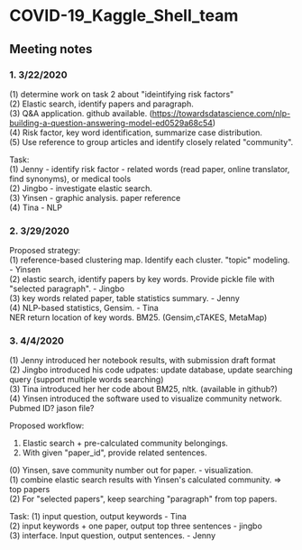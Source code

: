 # COVID-19_Kaggle_Shell_team

## Meeting notes
### 1. 3/22/2020
(1) determine work on task 2 about "ideintifying risk factors"  
(2) Elastic search, identify papers and paragraph.  
(3) Q&A application. github available. (https://towardsdatascience.com/nlp-building-a-question-answering-model-ed0529a68c54)  
(4) Risk factor, key word identification, summarize case distribution.  
(5) Use reference to group articles and identify closely related "community".  

Task:  
(1) Jenny - identify risk factor - related words (read paper, online translator, find synonyms), or medical tools  
(2) Jingbo - investigate elastic search.  
(3) Yinsen - graphic analysis. paper reference  
(4) Tina - NLP  

### 2. 3/29/2020
Proposed strategy:  
(1) reference-based clustering map. Identify each cluster. "topic" modeling. - Yinsen  
(2) elastic search, identify papers by key words. Provide pickle file with "selected paragraph". - Jingbo  
(3) key words related paper, table statistics summary. - Jenny  
(4) NLP-based statistics, Gensim. - Tina  
NER return location of key words. BM25. (Gensim,cTAKES, MetaMap)  


### 3. 4/4/2020
(1) Jenny introduced her notebook results, with submission draft format  
(2) Jingbo introduced his code udpates: update database, update searching query (support multiple words searching)  
(3) Tina introduced her her code about BM25, nltk. (available in github?)  
(4) Yinsen introduced the software used to visualize community network. Pubmed ID? jason file?

Proposed workflow:
1. Elastic search + pre-calculated community belongings.   
2. With given "paper_id", provide related sentences.  

(0) Yinsen, save community number out for paper. - visualization.   
(1) combine elastic search results with Yinsen's calculated community. => top papers   
(2) For "selected papers", keep searching "paragraph" from top papers.   
  
Task: (1) input question, output keywords - Tina  
      (2) input keywords + one paper, output top three sentences  - jingbo  
      (3) interface. Input question, output sentences. - Jenny  

